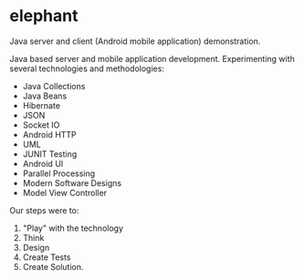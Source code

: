 # elephant
Java server and client (Android mobile application) demonstration.

Java based server and mobile application development. Experimenting with several technologies and methodologies: 
- Java Collections
- Java Beans
- Hibernate
- JSON
- Socket IO
- Android HTTP
- UML
- JUNIT Testing
- Android UI
- Parallel Processing
- Modern Software Designs
- Model View Controller

Our steps were to:

1. "Play" with the technology
2. Think
3. Design
4. Create Tests
5. Create Solution. 
